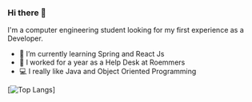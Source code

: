 ### Hi there 👋

I'm a computer engineering student looking for my first experience as a Developer. 

- 🌱 I’m currently learning Spring and React Js
- 💼 I worked for a year as a Help Desk at Roemmers
- 💻 I really like Java and Object Oriented Programming


[![Top Langs](https://github-readme-stats.vercel.app/api/top-langs/?username=ManuMarcos&hide_progress=true)]
